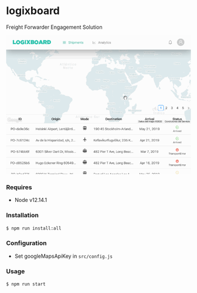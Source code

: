 # logixboard
Freight Forwarder Engagement Solution

<img src="https://github.com/lropero/logixboard/blob/master/logixboard.gif?raw=true" width="640">

### Requires
- Node v12.14.1

### Installation
```sh
$ npm run install:all
```

### Configuration
- Set googleMapsApiKey in `src/config.js`

### Usage
```sh
$ npm run start
```
